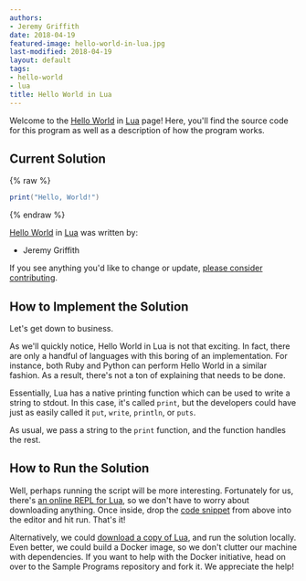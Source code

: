 ```yaml
---
authors:
- Jeremy Griffith
date: 2018-04-19
featured-image: hello-world-in-lua.jpg
last-modified: 2018-04-19
layout: default
tags:
- hello-world
- lua
title: Hello World in Lua
---
```


Welcome to the [Hello World](https://sampleprograms.io/projects/hello-world) in [Lua](https://sampleprograms.io/languages/lua) page! Here, you'll find the source code for this program as well as a description of how the program works.

## Current Solution

{% raw %}

```lua
print("Hello, World!")
```

{% endraw %}

[Hello World](https://sampleprograms.io/projects/hello-world) in [Lua](https://sampleprograms.io/languages/lua) was written by:

- Jeremy Griffith

If you see anything you'd like to change or update, [please consider contributing](https://github.com/TheRenegadeCoder/sample-programs).

## How to Implement the Solution

Let's get down to business.

As we'll quickly notice, Hello World in Lua is not that exciting. In fact, there
are only a handful of languages with this boring of an implementation. For
instance, both Ruby and Python can perform Hello World in a similar fashion.
As a result, there's not a ton of explaining that needs to be done.

Essentially, Lua has a native printing function which can be used to write a
string to stdout. In this case, it's called `print`, but the developers could
have just as easily called it `put`, `write`, `println`, or `puts`.

As usual, we pass a string to the `print` function, and the function handles the
rest.


## How to Run the Solution

Well, perhaps running the script will be more interesting. Fortunately for us,
there's [an online REPL for Lua][2], so we don't have to worry about downloading
anything. Once inside, drop the [code snippet][4] from above into the editor and hit
run. That's it!

Alternatively, we could [download a copy of Lua][3], and run the solution locally.
Even better, we could build a Docker image, so we don't clutter our machine with
dependencies. If you want to help with the Docker initiative, head on over to
the Sample Programs repository and fork it. We appreciate the help!

[2]: https://www.lua.org/cgi-bin/demo
[3]: https://www.lua.org/download.html
[4]: https://github.com/TheRenegadeCoder/sample-programs/blob/main/archive/l/lua/hello-world.lua
